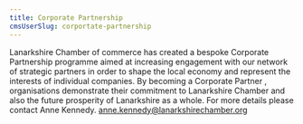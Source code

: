 ```yaml
---
title: Corporate Partnership
cmsUserSlug: corportate-partnership
---
```


Lanarkshire Chamber of commerce has created a bespoke Corporate Partnership programme aimed at increasing engagement with our network of strategic partners in order to shape the local economy and represent the interests of individual companies. By becoming a Corporate Partner , organisations demonstrate their commitment to Lanarkshire Chamber and also the future prosperity of Lanarkshire as a whole. For more details please contact Anne Kennedy. [anne.kennedy@lanarkshirechamber.org](mailto:anne.kennedy@lanarkshirechamber.org)